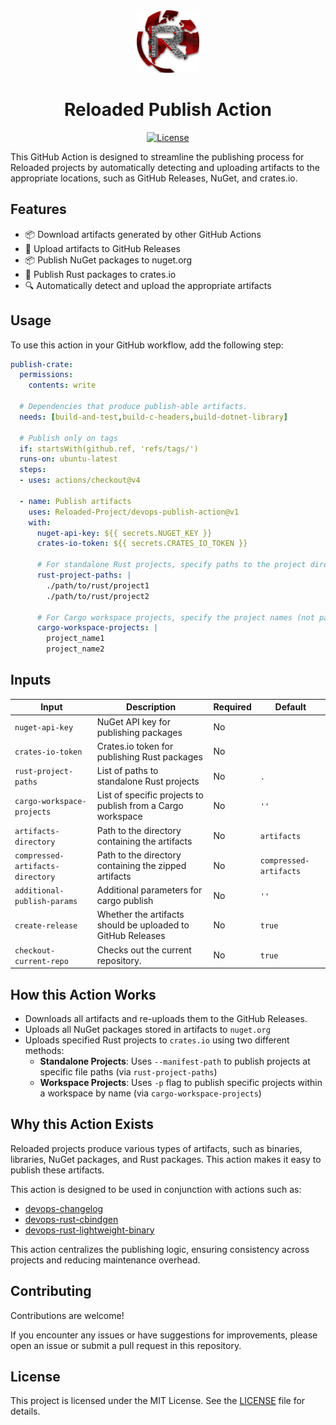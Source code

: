 <div align="center">
  <a href="https://github.com/Reloaded-Project/devops-publish-action" target="_blank">
    <img src="assets/reloaded-logo.png" alt="Logo" width="100" height="100">
  </a>

  <h1 align="center">Reloaded Publish Action</h1>

  <p align="center">
    <a href="https://github.com/Reloaded-Project/devops-publish-action/blob/main/LICENSE"><img src="https://img.shields.io/badge/License-MIT-blue.svg" alt="License"></a>
  </p>
</div>

This GitHub Action is designed to streamline the publishing process for Reloaded projects by 
automatically detecting and uploading artifacts to the appropriate locations, such as GitHub 
Releases, NuGet, and crates.io.

## Features

- 📦 Download artifacts generated by other GitHub Actions
- 🚀 Upload artifacts to GitHub Releases
- 📦 Publish NuGet packages to nuget.org
- 🦀 Publish Rust packages to crates.io
- 🔍 Automatically detect and upload the appropriate artifacts

## Usage

To use this action in your GitHub workflow, add the following step:

```yaml
publish-crate:
  permissions:
    contents: write

  # Dependencies that produce publish-able artifacts.
  needs: [build-and-test,build-c-headers,build-dotnet-library]

  # Publish only on tags
  if: startsWith(github.ref, 'refs/tags/') 
  runs-on: ubuntu-latest
  steps:
  - uses: actions/checkout@v4

  - name: Publish artifacts
    uses: Reloaded-Project/devops-publish-action@v1
    with:
      nuget-api-key: ${{ secrets.NUGET_KEY }}
      crates-io-token: ${{ secrets.CRATES_IO_TOKEN }}
      
      # For standalone Rust projects, specify paths to the project directories
      rust-project-paths: |
        ./path/to/rust/project1
        ./path/to/rust/project2
        
      # For Cargo workspace projects, specify the project names (not paths)
      cargo-workspace-projects: |
        project_name1
        project_name2
```

## Inputs

| Input                            | Description                                                 | Required | Default                |
| -------------------------------- | ----------------------------------------------------------- | -------- | ---------------------- |
| `nuget-api-key`                  | NuGet API key for publishing packages                       | No       |                        |
| `crates-io-token`                | Crates.io token for publishing Rust packages                | No       |                        |
| `rust-project-paths`             | List of paths to standalone Rust projects                   | No       | `.`                    |
| `cargo-workspace-projects`       | List of specific projects to publish from a Cargo workspace | No       | `''`                   |
| `artifacts-directory`            | Path to the directory containing the artifacts              | No       | `artifacts`            |
| `compressed-artifacts-directory` | Path to the directory containing the zipped artifacts       | No       | `compressed-artifacts` |
| `additional-publish-params`      | Additional parameters for cargo publish                     | No       | `''`                   |
| `create-release`                 | Whether the artifacts should be uploaded to GitHub Releases | No       | `true`                 |
| `checkout-current-repo`          | Checks out the current repository.                          | No       | `true`                 |

## How this Action Works

- Downloads all artifacts and re-uploads them to the GitHub Releases.
- Uploads all NuGet packages stored in artifacts to `nuget.org`
- Uploads specified Rust projects to `crates.io` using two different methods:
  - **Standalone Projects**: Uses `--manifest-path` to publish projects at specific file paths (via `rust-project-paths`)
  - **Workspace Projects**: Uses `-p` flag to publish specific projects within a workspace by name (via `cargo-workspace-projects`)

## Why this Action Exists

Reloaded projects produce various types of artifacts, such as binaries, libraries, NuGet packages,
and Rust packages. This action makes it easy to publish these artifacts.

This action is designed to be used in conjunction with actions such as:

- [devops-changelog](https://github.com/Reloaded-Project/devops-changelog)
- [devops-rust-cbindgen](https://github.com/Reloaded-Project/devops-rust-cbindgen)
- [devops-rust-lightweight-binary](https://github.com/Reloaded-Project/devops-rust-lightweight-binary)

This action centralizes the publishing logic, ensuring consistency across projects and reducing
maintenance overhead.

## Contributing

Contributions are welcome!

If you encounter any issues or have suggestions for improvements, please
open an issue or submit a pull request in this repository.

## License

This project is licensed under the MIT License. See the [LICENSE](LICENSE) file for details.